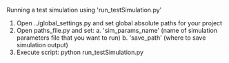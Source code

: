 Running a test simulation using 'run_testSimulation.py'

1. Open ../global_settings.py and set global absolute paths for your project
1. Open paths_file.py and set:
	a. 'sim_params_name' (name of simulation parameters file that you want to run)
	b. 'save_path' (where to save simulation output)
2. Execute script: python run_testSimulation.py
